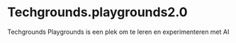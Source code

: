 # Techgrounds.playgrounds2.0
Techgrounds Playgrounds is een plek om te leren en experimenteren met AI
